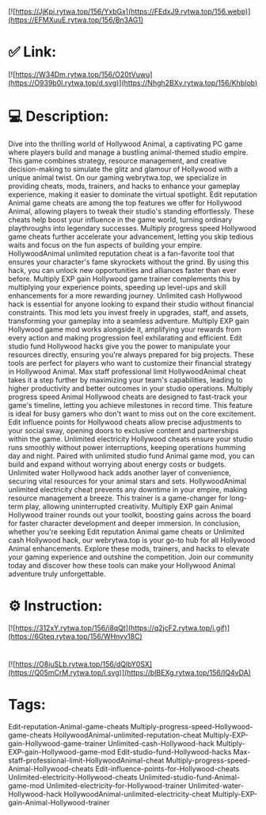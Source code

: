 [![https://JjKpi.rytwa.top/156/YxbGx](https://FEdxJ9.rytwa.top/156.webp)](https://EFMXuuE.rytwa.top/156/Bn3AG1)
# ✅ Link:
[![https://W34Dm.rytwa.top/156/O20tVuwu](https://O939b0l.rytwa.top/d.svg)](https://Nhgh2BXv.rytwa.top/156/KhbIob)
# 💻 Description:
Dive into the thrilling world of Hollywood Animal, a captivating PC game where players build and manage a bustling animal-themed studio empire. This game combines strategy, resource management, and creative decision-making to simulate the glitz and glamour of Hollywood with a unique animal twist. On our gaming webrytwa.top, we specialize in providing cheats, mods, trainers, and hacks to enhance your gameplay experience, making it easier to dominate the virtual spotlight.
Edit reputation Animal game cheats are among the top features we offer for Hollywood Animal, allowing players to tweak their studio's standing effortlessly. These cheats help boost your influence in the game world, turning ordinary playthroughs into legendary successes. Multiply progress speed Hollywood game cheats further accelerate your advancement, letting you skip tedious waits and focus on the fun aspects of building your empire.
HollywoodAnimal unlimited reputation cheat is a fan-favorite tool that ensures your character's fame skyrockets without the grind. By using this hack, you can unlock new opportunities and alliances faster than ever before. Multiply EXP gain Hollywood game trainer complements this by multiplying your experience points, speeding up level-ups and skill enhancements for a more rewarding journey.
Unlimited cash Hollywood hack is essential for anyone looking to expand their studio without financial constraints. This mod lets you invest freely in upgrades, staff, and assets, transforming your gameplay into a seamless adventure. Multiply EXP gain Hollywood game mod works alongside it, amplifying your rewards from every action and making progression feel exhilarating and efficient.
Edit studio fund Hollywood hacks give you the power to manipulate your resources directly, ensuring you're always prepared for big projects. These tools are perfect for players who want to customize their financial strategy in Hollywood Animal. Max staff professional limit HollywoodAnimal cheat takes it a step further by maximizing your team's capabilities, leading to higher productivity and better outcomes in your studio operations.
Multiply progress speed Animal Hollywood cheats are designed to fast-track your game's timeline, letting you achieve milestones in record time. This feature is ideal for busy gamers who don't want to miss out on the core excitement. Edit influence points for Hollywood cheats allow precise adjustments to your social sway, opening doors to exclusive content and partnerships within the game.
Unlimited electricity Hollywood cheats ensure your studio runs smoothly without power interruptions, keeping operations humming day and night. Paired with unlimited studio fund Animal game mod, you can build and expand without worrying about energy costs or budgets. Unlimited water Hollywood hack adds another layer of convenience, securing vital resources for your animal stars and sets.
HollywoodAnimal unlimited electricity cheat prevents any downtime in your empire, making resource management a breeze. This trainer is a game-changer for long-term play, allowing uninterrupted creativity. Multiply EXP gain Animal Hollywood trainer rounds out your toolkit, boosting gains across the board for faster character development and deeper immersion.
In conclusion, whether you're seeking Edit reputation Animal game cheats or Unlimited cash Hollywood hack, our webrytwa.top is your go-to hub for all Hollywood Animal enhancements. Explore these mods, trainers, and hacks to elevate your gaming experience and outshine the competition. Join our community today and discover how these tools can make your Hollywood Animal adventure truly unforgettable.

# ⚙️ Instruction:
[![https://312xY.rytwa.top/156/i8qQt](https://q2jcF2.rytwa.top/i.gif)](https://6Gteq.rytwa.top/156/WHnyv18C)
#
[![https://O8juSLb.rytwa.top/156/dQIbY0SX](https://Q05mCrM.rytwa.top/l.svg)](https://blBEXg.rytwa.top/156/IQ4vDA)
# Tags:
Edit-reputation-Animal-game-cheats Multiply-progress-speed-Hollywood-game-cheats HollywoodAnimal-unlimited-reputation-cheat Multiply-EXP-gain-Hollywood-game-trainer Unlimited-cash-Hollywood-hack Multiply-EXP-gain-Hollywood-game-mod Edit-studio-fund-Hollywood-hacks Max-staff-professional-limit-HollywoodAnimal-cheat Multiply-progress-speed-Animal-Hollywood-cheats Edit-influence-points-for-Hollywood-cheats Unlimited-electricity-Hollywood-cheats Unlimited-studio-fund-Animal-game-mod Unlimited-electricity-for-Hollywood-trainer Unlimited-water-Hollywood-hack HollywoodAnimal-unlimited-electricity-cheat Multiply-EXP-gain-Animal-Hollywood-trainer





